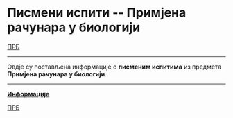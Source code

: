# Писмени испити -- Примјена рачунара у биологији

[ПРБ](../README.md)

---

Овдје су постављена информације о **писменим испитима** из предмета **Примјена рачунара у биологији**. 

---

**[Информације](info/README.md)**

[ПРБ](../README.md)
